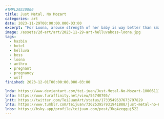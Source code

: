 ```yaml
---
#TMPL20230006
title: Just Metal, No Mozart
categories: art
date: 2023-11-29T00:00:00.000-03:00
excerpt: "For Loona, arouse strength of her baby is way better than smartness."
image: /assets/2d-art/art/2023-11-29-art-helluvaboss-loona.jpg
tags:
  - hazbin
  - hotel
  - helluva
  - boss
  - loona
  - anthro
  - pregnant
  - pregnancy
  - wolf
finished: 2023-12-01T00:00:00.000-03:00

lnda: https://www.deviantart.com/tei-juan/Just-Metal-No-Mozart-1000611139
lnfa: https://www.furaffinity.net/view/54740705/
lntt: https://twitter.com/TeiJuanArt/status/1733549537673797829 
lntu: https://www.tumblr.com/teijuan/736253957931941888/just-metal-no-mozart
lnbs: https://bsky.app/profile/teijuan.com/post/3kg4zegguj522
---
```

